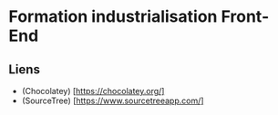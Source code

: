 Formation industrialisation Front-End
=====================================

## Liens

* (Chocolatey) [https://chocolatey.org/]
* (SourceTree) [https://www.sourcetreeapp.com/]